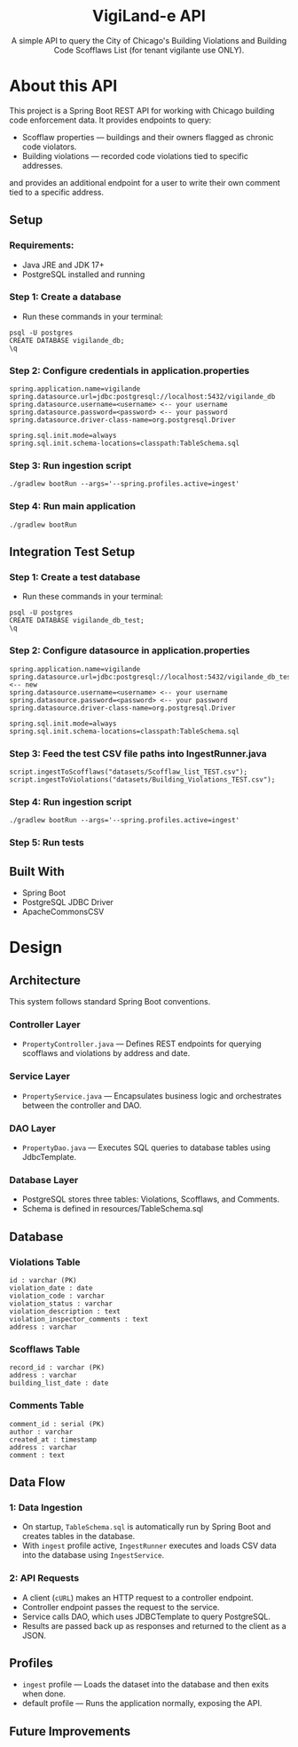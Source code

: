 <br />
<div align="center">
<h1 align="center">VigiLand-e API</h1>

  <p align="center">
    A simple API to query the City of Chicago's Building Violations and Building Code Scofflaws List (for tenant vigilante use ONLY).
  </p>
</div>

# About this API
This project is a Spring Boot REST API for working with Chicago building code enforcement data. It provides endpoints to query:
* Scofflaw properties — buildings and their owners flagged as chronic code violators.
* Building violations — recorded code violations tied to specific addresses.

and provides an additional endpoint for a user to write their own comment tied to a specific address.

## Setup
### Requirements:
* Java JRE and JDK 17+
* PostgreSQL installed and running
### Step 1: Create a database
* Run these commands in your terminal:
``` 
psql -U postgres
CREATE DATABASE vigilande_db;
\q
```
### Step 2: Configure credentials in application.properties
```
spring.application.name=vigilande
spring.datasource.url=jdbc:postgresql://localhost:5432/vigilande_db
spring.datasource.username=<username> <-- your username
spring.datasource.password=<password> <-- your password
spring.datasource.driver-class-name=org.postgresql.Driver

spring.sql.init.mode=always
spring.sql.init.schema-locations=classpath:TableSchema.sql
```

### Step 3: Run ingestion script
```
./gradlew bootRun --args='--spring.profiles.active=ingest'
```

### Step 4: Run main application
```
./gradlew bootRun
```

## Integration Test Setup
### Step 1: Create a test database
* Run these commands in your terminal:
``` 
psql -U postgres
CREATE DATABASE vigilande_db_test;
\q
```
### Step 2: Configure datasource in application.properties
```
spring.application.name=vigilande
spring.datasource.url=jdbc:postgresql://localhost:5432/vigilande_db_test <-- new
spring.datasource.username=<username> <-- your username
spring.datasource.password=<password> <-- your password
spring.datasource.driver-class-name=org.postgresql.Driver

spring.sql.init.mode=always
spring.sql.init.schema-locations=classpath:TableSchema.sql
```
### Step 3: Feed the test CSV file paths into IngestRunner.java
```
script.ingestToScofflaws("datasets/Scofflaw_list_TEST.csv");
script.ingestToViolations("datasets/Building_Violations_TEST.csv");
```
### Step 4: Run ingestion script
```
./gradlew bootRun --args='--spring.profiles.active=ingest'
```
### Step 5: Run tests

## Built With
* Spring Boot
* PostgreSQL JDBC Driver
* ApacheCommonsCSV

# Design
## Architecture
This system follows standard Spring Boot conventions.
### Controller Layer
* `PropertyController.java` — Defines REST endpoints for querying scofflaws and violations by address and date.

### Service Layer

* `PropertyService.java` — Encapsulates business logic and orchestrates between the controller and DAO.

### DAO Layer

* `PropertyDao.java` — Executes SQL queries to database tables using JdbcTemplate.

### Database Layer
* PostgreSQL stores three tables: Violations, Scofflaws, and Comments.
* Schema is defined in resources/TableSchema.sql

## Database
### Violations Table
```
id : varchar (PK)
violation_date : date
violation_code : varchar
violation_status : varchar
violation_description : text
violation_inspector_comments : text
address : varchar 
```

### Scofflaws Table
```
record_id : varchar (PK)
address : varchar
building_list_date : date
```

### Comments Table
```
comment_id : serial (PK)
author : varchar
created_at : timestamp
address : varchar
comment : text
```
## Data Flow
### 1: Data Ingestion
* On startup, `TableSchema.sql` is automatically run by Spring Boot and creates tables in the database.
* With `ingest` profile active, `IngestRunner` executes and loads CSV data into the database using `IngestService`.

### 2: API Requests
* A client (`cURL`) makes an HTTP request to a controller endpoint.
* Controller endpoint passes the request to the service.
* Service calls DAO, which uses JDBCTemplate to query PostgreSQL.
* Results are passed back up as responses and returned to the client as a JSON.

## Profiles
* `ingest` profile — Loads the dataset into the database and then exits when done.
* default profile — Runs the application normally, exposing the API.

## Future Improvements



